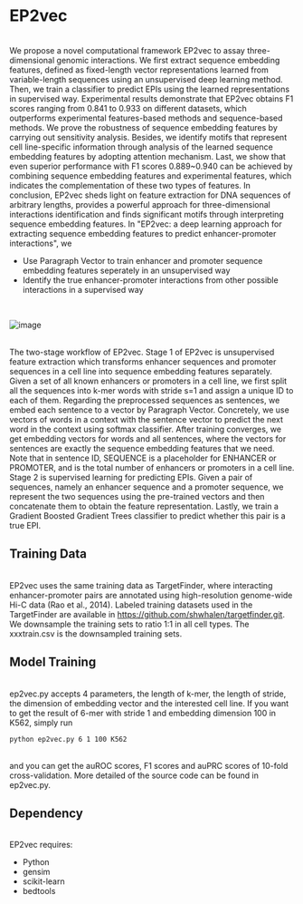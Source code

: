 #  EP2vec

</br>We propose a novel computational framework EP2vec to assay three-dimensional genomic interactions. We first extract sequence embedding features, defined as fixed-length vector representations learned from variable-length sequences using an unsupervised deep learning method. Then, we train a classifier to predict EPIs using the learned representations in supervised way. Experimental results demonstrate that EP2vec obtains F1 scores ranging from 0.841 to 0.933 on different datasets, which outperforms experimental features-based methods and sequence-based methods. We prove the robustness of sequence embedding features by carrying out sensitivity analysis. Besides, we identify motifs that represent cell line-specific information through analysis of the learned sequence embedding features by adopting attention mechanism. Last, we show that even superior performance with F1 scores 0.889~0.940 can be achieved by combining sequence embedding features and experimental features, which indicates the complementation of these two types of features. In conclusion, EP2vec sheds light on feature extraction for DNA sequences of arbitrary lengths, provides a powerful approach for three-dimensional interactions identification and finds significant motifs through interpreting sequence embedding features. In "EP2vec: a deep learning approach for extracting sequence embedding features to predict enhancer-promoter interactions", we</br>

* Use Paragraph Vector to train enhancer and promoter sequence embedding features seperately in an unsupervised way
* Identify the true enhancer-promoter interactions from other possible interactions in a supervised way
</br>

![image](http://github.com/wanwenzeng/ep2vec/raw/master/workflow.jpg)

<br>The two-stage workflow of EP2vec. Stage 1 of EP2vec is unsupervised feature extraction which transforms enhancer sequences and promoter sequences in a cell line into sequence embedding features separately. Given a set of all known enhancers or promoters in a cell line, we first split all the sequences into k-mer words with stride s=1 and assign a unique ID to each of them. Regarding the preprocessed sequences as sentences, we embed each sentence to a vector by Paragraph Vector. Concretely, we use vectors of words in a context with the sentence vector to predict the next word in the context using softmax classifier. After training converges, we get embedding vectors for words and all sentences, where the vectors for sentences are exactly the sequence embedding features that we need. Note that in sentence ID, SEQUENCE is a placeholder for ENHANCER or PROMOTER, and  is the total number of enhancers or promoters in a cell line. Stage 2 is supervised learning for predicting EPIs. Given a pair of sequences, namely an enhancer sequence and a promoter sequence, we represent the two sequences using the pre-trained vectors and then concatenate them to obtain the feature representation. Lastly, we train a Gradient Boosted Gradient Trees classifier to predict whether this pair is a true EPI.<br>




##  Training Data

</br>EP2vec uses the same training data as TargetFinder, where interacting enhancer-promoter pairs are annotated using high-resolution genome-wide Hi-C data (Rao et al., 2014). Labeled training datasets used in the TargetFinder are available in https://github.com/shwhalen/targetfinder.git. We downsample the training sets to ratio 1:1 in all cell types. The xxxtrain.csv  is the downsampled training sets.</br>

## Model Training

</br>ep2vec.py accepts 4 parameters, the length of k-mer, the length of stride, the dimension of embedding vector and the interested cell line. If you want to get the result of 6-mer with stride 1 and embedding dimension 100 in K562, simply run</br>
```
python ep2vec.py 6 1 100 K562
```
</br>
and you can get the auROC scores, F1 scores and auPRC scores of 10-fold cross-validation. More detailed of the source code can be found in ep2vec.py.</br>


## Dependency

</br>EP2vec requires:

* Python
* gensim
* scikit-learn  
* bedtools

</br>




